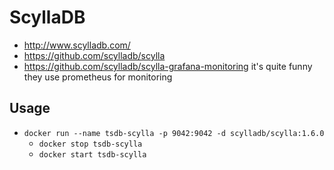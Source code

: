# ScyllaDB

- http://www.scylladb.com/
- https://github.com/scylladb/scylla
- https://github.com/scylladb/scylla-grafana-monitoring it's quite funny they use prometheus for monitoring

## Usage

- `docker run --name tsdb-scylla -p 9042:9042 -d scylladb/scylla:1.6.0`
  - `docker stop tsdb-scylla`
  - `docker start tsdb-scylla`
